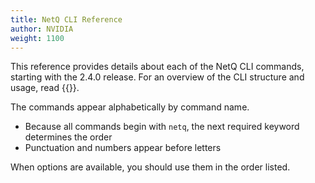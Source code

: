 ```yaml
---
title: NetQ CLI Reference
author: NVIDIA
weight: 1100
---
```


This reference provides details about each of the NetQ CLI commands, starting with the 2.4.0 release. For an overview of the CLI structure and usage, read {{<link title="NetQ Command Line Overview">}}.

The commands appear alphabetically by command name.

- Because all commands begin with `netq`, the next required keyword determines the order
- Punctuation and numbers appear before letters

When options are available, you should use them in the order listed.
